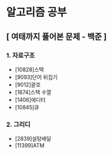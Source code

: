 # 알고리즘 공부

## **[ 여태까지 풀어본 문제 - 백준 ]**
### 1. 자료구조
  - [10828]스택
  - [9093]단어 뒤집기
  - [9012]괄호
  - [1874]스택 수열
  - [1406]에디터
  - [10845]큐

### 2. 그리디
  - [2839]설탕배달
  - [11399]ATM
